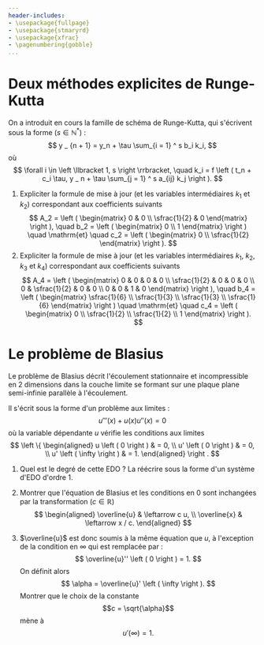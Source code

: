 ```yaml
---
header-includes:
- \usepackage{fullpage}
- \usepackage{stmaryrd}
- \usepackage{xfrac}
- \pagenumbering{gobble}
...
```


# Deux méthodes explicites de Runge-Kutta

On a introduit en cours la famille de schéma de Runge-Kutta, qui s'écrivent sous la forme ($s \in \mathbb{N} ^ *$) :
$$
y _ {n + 1} = y_n + \tau \sum_{i = 1} ^ s b_i k_i,
$$
où
$$
\forall i \in \left \llbracket 1, s \right \rrbracket, \quad k_i = f \left ( t_n + c_i \tau, y _ n + \tau \sum_{j = 1} ^ s a_{ij} k_j \right ).
$$

1. Expliciter la formule de mise à jour (et les variables intermédiaires $k_1$ et $k_2$) correspondant aux coefficients suivants
$$
A_2 = \left ( \begin{matrix}
0 & 0 \\
\sfrac{1}{2} & 0
\end{matrix} \right ), \quad b_2 = \left ( \begin{matrix}
0 \\
1
\end{matrix} \right )
\quad \mathrm{et}
\quad c_2 = \left ( \begin{matrix}
0 \\
\sfrac{1}{2}
\end{matrix} \right ).
$$
1. Expliciter la formule de mise à jour (et les variables intermédiaires $k_1$, $k_2$, $k_3$ et $k_4$) correspondant aux coefficients suivants
$$
A_4 = \left ( \begin{matrix}
0 & 0 & 0 & 0 \\
\sfrac{1}{2} & 0 & 0 & 0 \\
0 & \sfrac{1}{2} & 0 & 0 \\
0 & 0 & 1 & 0
\end{matrix} \right ), \quad b_4 = \left ( \begin{matrix}
\sfrac{1}{6} \\
\sfrac{1}{3} \\
\sfrac{1}{3} \\
\sfrac{1}{6}
\end{matrix} \right )
\quad \mathrm{et}
\quad c_4 = \left ( \begin{matrix}
0 \\
\sfrac{1}{2} \\
\sfrac{1}{2} \\
1
\end{matrix} \right ).
$$

# Le problème de Blasius

Le problème de Blasius décrit l'écoulement stationnaire et incompressible en 2 dimensions dans la couche limite se formant sur une plaque plane semi-infinie parallèle à l'écoulement.

Il s'écrit sous la forme d'un problème aux limites :
$$
u''' \left ( x \right ) + u \left ( x \right ) u'' \left ( x \right ) = 0
$$
où la variable dépendante $u$ vérifie les conditions aux limites
$$
\left \{ \begin{aligned}
u \left ( 0 \right ) & = 0, \\
u' \left ( 0 \right ) & = 0, \\
u' \left ( \infty \right ) & = 1.
\end{aligned} \right .
$$

1. Quel est le degré de cette EDO ? La réécrire sous la forme d'un système d'EDO d'ordre 1.
1. Montrer que l'équation de Blasius et les conditions en $0$ sont inchangées par la transformation ($c \in \mathbb{R}$)
$$
\begin{aligned}
\overline{u} & \leftarrow c u, \\
\overline{x} & \leftarrow x / c.
\end{aligned}
$$

3. $\overline{u}$ est donc soumis à la même équation que $u$, à l'exception de la condition en $\infty$ qui est remplacée par :
$$
\overline{u}'' \left ( 0 \right ) = 1.
$$
On définit alors
$$
\alpha = \overline{u}' \left ( \infty \right ).
$$
Montrer que le choix de la constante $$c = \sqrt{\alpha}$$ mène à
$$
u' \left ( \infty \right ) = 1.
$$

